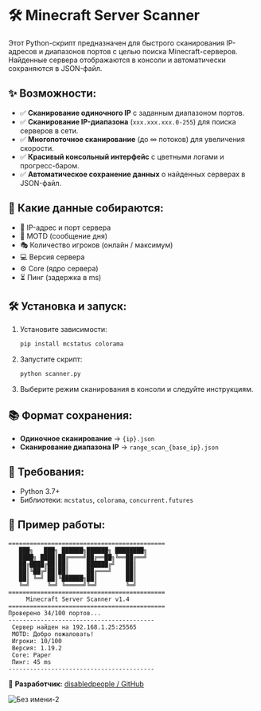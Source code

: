 
# 🛠️ Minecraft Server Scanner

Этот Python-скрипт предназначен для быстрого сканирования IP-адресов и диапазонов портов с целью поиска Minecraft-серверов. Найденные сервера отображаются в консоли и автоматически сохраняются в JSON-файл.

## ✨ Возможности:
- ✅ **Сканирование одиночного IP** с заданным диапазоном портов.
- ✅ **Сканирование IP-диапазона** (`xxx.xxx.xxx.0-255`) для поиска серверов в сети.
- ✅ **Многопоточное сканирование** (до ∞ потоков) для увеличения скорости.
- ✅ **Красивый консольный интерфейс** с цветными логами и прогресс-баром.
- ✅ **Автоматическое сохранение данных** о найденных серверах в JSON-файл.

## 📝 Какие данные собираются:
- 💾 IP-адрес и порт сервера
- 📃 MOTD (сообщение дня)
- 🎭 Количество игроков (онлайн / максимум)
- 💻 Версия сервера
- ⚙️ Core (ядро сервера)
- ⏳ Пинг (задержка в ms)

## 🛠️ Установка и запуск:
1. Установите зависимости:
   ```bash
   pip install mcstatus colorama
   ```
2. Запустите скрипт:
   ```bash
   python scanner.py
   ```
3. Выберите режим сканирования в консоли и следуйте инструкциям.

## 📚 Формат сохранения:
- **Одиночное сканирование** → `{ip}.json`
- **Сканирование диапазона IP** → `range_scan_{base_ip}.json`

## 💪 Требования:
- Python 3.7+
- Библиотеки: `mcstatus`, `colorama`, `concurrent.futures`

## 🌟 Пример работы:
```
============================================
   ███╗   ███╗ ██████╗██████╗ ████████╗
   ████╗ ████║██╔════╝██╔══██╗╚══██╔══╝
   ██╔████╔██║██║     ██████╔╝   ██║   
   ██║╚██╔╝██║██║     ██╔═══╝    ██║   
   ██║ ╚═╝ ██║╚██████╗██║        ██║   
   ╚═╝     ╚═╝ ╚═════╝╚═╝        ╚═╝   
============================================
     Minecraft Server Scanner v1.4
============================================
Проверено 34/100 портов...
-----------------------------------------
 Сервер найден на 192.168.1.25:25565
 MOTD: Добро пожаловать!
 Игроки: 10/100
 Версия: 1.19.2
 Core: Paper
 Пинг: 45 ms
-----------------------------------------
```

🔗 **Разработчик:** [disabledpeople / GitHub]([(https://github.com/disabledpeople)])


![Без имени-2](https://github.com/user-attachments/assets/3aa67ca6-268c-4049-96f0-834201e4e4ff)
